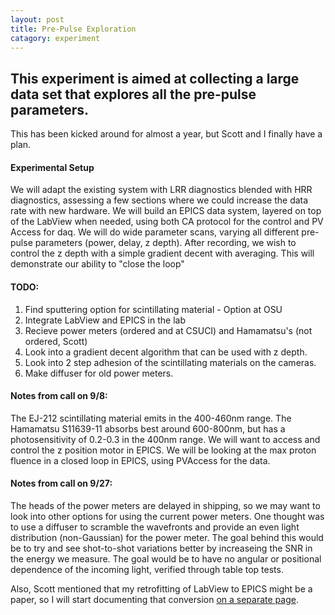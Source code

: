 ```yaml
---
layout: post
title: Pre-Pulse Exploration
catagory: experiment
---
```


## This experiment is aimed at collecting a large data set that explores all the pre-pulse parameters.

This has been kicked around for almost a year, but Scott and I finally have a plan.

#### Experimental Setup

We will adapt the existing system with LRR diagnostics blended with HRR diagnostics, assessing a few sections where we could increase the data rate with new hardware.
We will build an EPICS data system, layered on top of the LabView when needed, using both CA protocol for the control and PV Access for daq.
We will do wide parameter scans, varying all different pre-pulse parameters (power, delay, z depth).
After recording, we wish to control the z depth with a simple gradient decent with averaging. This will demonstrate our ability to "close the loop"

#### TODO:
1. Find sputtering option for scintillating material - Option at OSU
2. Integrate LabView and EPICS in the lab
3. Recieve power meters (ordered and at CSUCI) and Hamamatsu's (not ordered, Scott)
4. Look into a gradient decent algorithm that can be used with z depth.
5. Look into 2 step adhesion of the scintillating materials on the cameras.
6. Make diffuser for old power meters.

#### Notes from call on 9/8:
The EJ-212 scintillating material emits in the 400-460nm range. The Hamamatsu S11639-11 absorbs best around 600-800nm, but has a photosensitivity of 0.2-0.3 in the 400nm range.
We will want to access and control the z position motor in EPICS.
We will be looking at the max proton fluence in a closed loop in EPICS, using PVAccess for the data.

#### Notes from call on 9/27:
The heads of the power meters are delayed in shipping, so we may want to look into other options for using the current power meters. One thought was to use a diffuser to scramble the wavefronts and provide an even light distribution (non-Gaussian) for the power meter. The goal behind this would be to try and see shot-to-shot variations better by increaseing the SNR in the energy we measure. The goal would be to have no angular or positional dependence of the incoming light, verified through table top tests.

Also, Scott mentioned that my retrofitting of LabView to EPICS might be a paper, so I will start documenting that conversion [on a separate page](https://ntamminga1.github.io/EPICS/).
